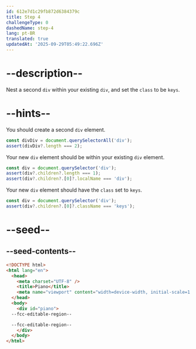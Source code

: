 ```yaml
---
id: 612e7d1c29fb872d6384379c
title: Step 4
challengeType: 0
dashedName: step-4
lang: pt-BR
translated: true
updatedAt: '2025-09-29T05:49:22.696Z'
---
```


# --description--

Nest a second `div` within your existing `div`, and set the `class` to be `keys`.

# --hints--

You should create a second `div` element.

```js
const divDiv = document.querySelectorAll('div');
assert(divDiv?.length === 2);
```

Your new `div` element should be within your existing `div` element.

```js
const div = document.querySelector('div');
assert(div?.children?.length === 1);
assert(div?.children?.[0]?.localName === 'div');
```

Your new `div` element should have the `class` set to `keys`.

```js
const div = document.querySelector('div');
assert(div?.children?.[0]?.className === 'keys');
```

# --seed--

## --seed-contents--

```html
<!DOCTYPE html>
<html lang="en">
  <head>
    <meta charset="UTF-8" />
    <title>Piano</title>
    <meta name="viewport" content="width=device-width, initial-scale=1.0" />
  </head>
  <body>
    <div id="piano">
  --fcc-editable-region--

  --fcc-editable-region--
    </div>
  </body>
</html>
```

```css

```

